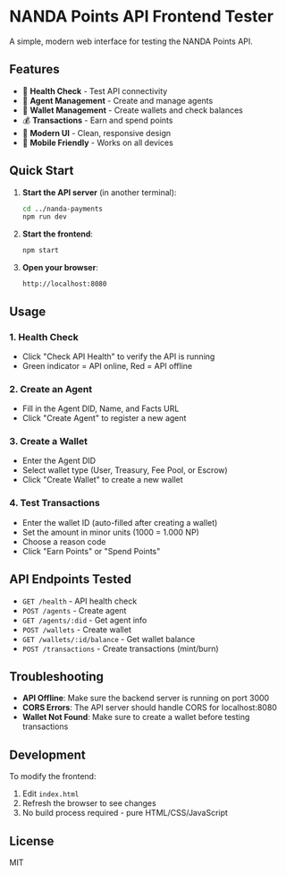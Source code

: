 # NANDA Points API Frontend Tester

A simple, modern web interface for testing the NANDA Points API.

## Features

- 🏥 **Health Check** - Test API connectivity
- 👤 **Agent Management** - Create and manage agents
- 💼 **Wallet Management** - Create wallets and check balances
- 💰 **Transactions** - Earn and spend points
- 🎨 **Modern UI** - Clean, responsive design
- 📱 **Mobile Friendly** - Works on all devices

## Quick Start

1. **Start the API server** (in another terminal):
   ```bash
   cd ../nanda-payments
   npm run dev
   ```

2. **Start the frontend**:
   ```bash
   npm start
   ```

3. **Open your browser**:
   ```
   http://localhost:8080
   ```

## Usage

### 1. Health Check
- Click "Check API Health" to verify the API is running
- Green indicator = API online, Red = API offline

### 2. Create an Agent
- Fill in the Agent DID, Name, and Facts URL
- Click "Create Agent" to register a new agent

### 3. Create a Wallet
- Enter the Agent DID
- Select wallet type (User, Treasury, Fee Pool, or Escrow)
- Click "Create Wallet" to create a new wallet

### 4. Test Transactions
- Enter the wallet ID (auto-filled after creating a wallet)
- Set the amount in minor units (1000 = 1.000 NP)
- Choose a reason code
- Click "Earn Points" or "Spend Points"

## API Endpoints Tested

- `GET /health` - API health check
- `POST /agents` - Create agent
- `GET /agents/:did` - Get agent info
- `POST /wallets` - Create wallet
- `GET /wallets/:id/balance` - Get wallet balance
- `POST /transactions` - Create transactions (mint/burn)

## Troubleshooting

- **API Offline**: Make sure the backend server is running on port 3000
- **CORS Errors**: The API server should handle CORS for localhost:8080
- **Wallet Not Found**: Make sure to create a wallet before testing transactions

## Development

To modify the frontend:
1. Edit `index.html`
2. Refresh the browser to see changes
3. No build process required - pure HTML/CSS/JavaScript

## License

MIT
